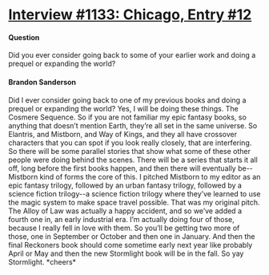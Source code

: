 # [Interview #1133: Chicago, Entry #12](https://www.theoryland.com/intvmain.php?i=1133#12)

#### Question

Did you ever consider going back to some of your earlier work and doing a prequel or expanding the world?

#### Brandon Sanderson

Did I ever consider going back to one of my previous books and doing a prequel or expanding the world? Yes, I will be doing these things. The Cosmere Sequence. So if you are not familiar my epic fantasy books, so anything that doesn’t mention Earth, they’re all set in the same universe. So Elantris, and Mistborn, and Way of Kings, and they all have crossover characters that you can spot if you look really closely, that are interfering. So there will be some parallel stories that show what some of these other people were doing behind the scenes. There will be a series that starts it all off, long before the first books happen, and then there will eventually be-- Mistborn kind of forms the core of this. I pitched Mistborn to my editor as an epic fantasy trilogy, followed by an urban fantasy trilogy, followed by a science fiction trilogy--a science fiction trilogy where they’ve learned to use the magic system to make space travel possible. That was my original pitch. The Alloy of Law was actually a happy accident, and so we’ve added a fourth one in, an early industrial era. I’m actually doing four of those, because I really fell in love with them. So you’ll be getting two more of those, one in September or October and then one in January. And then the final Reckoners book should come sometime early next year like probably April or May and then the new Stormlight book will be in the fall. So yay Stormlight. \*cheers\*

